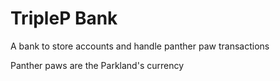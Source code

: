# TripleP Bank

A bank to store accounts and handle panther paw transactions

Panther paws are the Parkland's currency
